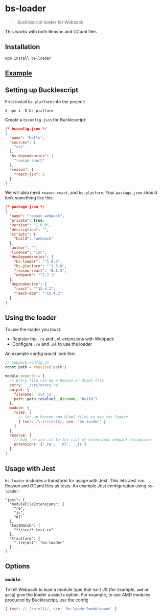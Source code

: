 # bs-loader

> Bucklescript loader for Webpack

This works with both Reason and OCaml files

## Installation

```
npm install bs-loader
```

## [Example](https://github.com/rrdelaney/bs-loader/blob/master/example)

## Setting up Bucklescript

First install `bs-platform` into the project:

```
$ npm i -D bs-platform
```

Create a `bsconfig.json` for Bucklescript:

```json
/* bsconfig.json */
{
  "name": "hello",
  "sources": [
    "src"
  ],
  "bs-dependencies": [
    "reason-react"
  ],
  "reason": {
    "react-jsx": 2
  }
}
```

We will also need `reason-react`, and `bs-platform`. Your `package.json` should look something like this:

```json
/* package.json */
{
  "name": "reason-webpack",
  "private": true,
  "version": "1.0.0",
  "description": "",
  "scripts": {
    "build": "webpack"
  },
  "author": "",
  "license": "ISC",
  "devDependencies": {
    "bs-loader": "^1.0.0",
    "bs-platform": "^1.5.0",
    "reason-react": "0.1.3",
    "webpack": "^2.2.1"
  },
  "dependencies": {
    "react": "^15.4.2",
    "react-dom": "^15.4.2"
  }
}

```

## Using the loader

To use the loader you must:
* Register the `.re` and `.ml` extensions with Webpack
* Configure `.re` and `.ml` to use the loader

An example config would look like:

```js
// webpack.config.js
const path = require('path')

module.exports = {
  // Entry file can be a Reason or OCaml file
  entry: './src/entry.re',
  output: {
    filename: 'out.js',
    path: path.resolve(__dirname, 'build')
  },
  module: {
    rules: [
      // Set up Reason and OCaml files to use the loader
      { test: /\.(re|ml)$/, use: 'bs-loader' },
    ]
  },
  resolve: {
    // Add .re and .ml to the list of extensions webpack recognizes
    extensions: ['.re', '.ml', '.js']
  }
}
```

## Usage with Jest

`bs-loader` includes a transform for usage with Jest. This lets Jest run
Reason and OCaml files as tests. An example Jest configuration using `bs-loader`:

```
"jest": {
  "moduleFileExtensions": [
    "re",
    "js",
    "ml"
  ],
  "testMatch": [
    "**/src/*_test.re"
  ],
  "transform": {
    ".(re|ml)": "bs-loader"
  }
}
```

## Options

### `module`

To tell Webpack to load a module type that isn't JS (for example, `amd` or `goog`)
give the loader a `module` option. For example, to use AMD modules produced by Bucklescript,
use the config

```js
{ test: /\.(re|ml)$/, use: 'bs-loader?module=amd' }
```
